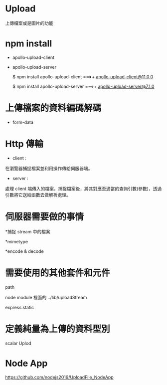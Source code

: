 # Upload
上傳檔案或是圖片的功能

# npm install

* apollo-upload-client

* apollo-upload-server

    $ npm install apollo-upload-client
===>+ apollo-upload-client@11.0.0

    $ npm install apollo-upload-server
===>+ apollo-upload-server@7.1.0

# 上傳檔案的資料編碼解碼

* form-data

# Http 傳輸

* client : 

在瀏覽器捕捉檔案並利用操作傳給伺服器端。

* server : 

處理 client 端傳入的檔案，捕捉檔案後，將其對應至適當的查詢引數(參數)，透過引數將它送給函數去做解析處理。

# 伺服器需要做的事情

*捕捉 stream 中的檔案

*mimetype

*encode & decode

# 需要使用的其他套件和元件

path

node module 裡面的 ../lib/uploadStream

express.static

# 定義純量為上傳的資料型別

scalar Uplod

# Node App 

https://github.com/nodejs2019/UploadFile_NodeApp




